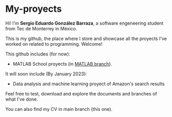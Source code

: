 # My-proyects

Hi! I'm **Sergio Eduardo González Barraza**, a software engeneering student from Tec de Monterrey in México. 

This is my github, the place where I store and showcase all the proyects I've worked on related to programming. Welcome!

This github includes (for now): 
- MATLAB School proyects (in [MATLAB branch](https://github.com/SergioGzzBrz/My-proyects/tree/MATLAB)). 

It will soon include (By January 2023):
- Data analysis and machine learning proyect of Amazon's search results

Feel free to test, download and explore the documents and branches of what I've done.

You can also find my CV in main branch (this one). 
